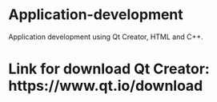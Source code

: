 # Application-development
Application development using Qt Creator, HTML and  C++.

<h1>Link for download Qt Creator: https://www.qt.io/download</h1>
